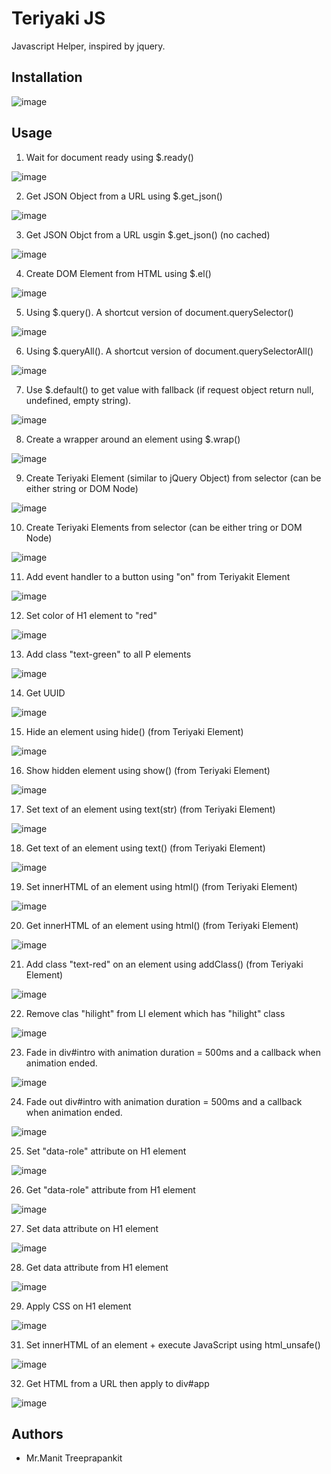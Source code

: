 # Teriyaki JS

Javascript Helper, inspired by jquery.

## Installation

![image](https://github.com/user-attachments/assets/88c6647b-0734-4a0c-8f2a-7cd89871b68a)

## Usage

1. Wait for document ready using $.ready()

![image](https://github.com/user-attachments/assets/3a5e83b1-7ab5-48fd-99a0-6c631b3638c9)

2. Get JSON Object from a URL using $.get_json()

![image](https://github.com/user-attachments/assets/f35485f0-49a0-496e-bbfa-59e444502101)

3. Get JSON Objct from a URL usgin $.get_json() (no cached)

![image](https://github.com/user-attachments/assets/c116ba2f-b7b7-47e8-89ce-6910bb21322a)

4. Create DOM Element from HTML using $.el()

![image](https://github.com/user-attachments/assets/fd7be907-a0ad-4591-9a5a-fec73229856f)

5. Using $.query(). A shortcut version of document.querySelector()

![image](https://github.com/user-attachments/assets/d53e6e70-6968-44f1-bf20-ee4a8a83f7be)

6. Using $.queryAll(). A shortcut version of document.querySelectorAll()

![image](https://github.com/user-attachments/assets/cb401b31-0c60-4f5e-87ab-74307f6d97b3)

7. Use $.default() to get value with fallback (if request object return null, undefined, empty string).

![image](https://github.com/user-attachments/assets/066b1cd3-33d7-4db4-8a23-d96552650493)

8. Create a wrapper around an element using $.wrap()

![image](https://github.com/user-attachments/assets/96a025e4-f7d0-4eaf-8aba-d41e1411edb0)

9. Create Teriyaki Element (similar to jQuery Object) from selector (can be either string or DOM Node)

![image](https://github.com/user-attachments/assets/82e3ddfb-13c3-47d4-ba42-a2bbc44aee60)

10. Create Teriyaki Elements from selector (can be either tring or DOM Node)

![image](https://github.com/user-attachments/assets/cbb78c7d-fbde-486c-8ba7-b5bbfacfc212)

11. Add event handler to a button using "on" from Teriyakit Element

![image](https://github.com/user-attachments/assets/30b318cf-2afd-494b-a187-37ef750feb4c)

12. Set color of H1 element to "red"

![image](https://github.com/user-attachments/assets/57ced975-5d3b-4b52-9298-0f8b0ef81a54)

13. Add class "text-green" to all P elements

![image](https://github.com/user-attachments/assets/f783d41a-ac63-485b-af07-84d276e3adb0)

14. Get UUID

![image](https://github.com/user-attachments/assets/68b96a9a-2da2-4437-969d-1361e518a81e)

15. Hide an element using hide() (from Teriyaki Element)

![image](https://github.com/user-attachments/assets/60bc4b7d-782e-4a8c-bfd2-8d9ce5e3f5d4)

16. Show hidden element using show() (from Teriyaki Element)
 
![image](https://github.com/user-attachments/assets/075bf77a-0a6a-403e-bf68-c74807edd980)

17. Set text of an element using text(str) (from Teriyaki Element)

![image](https://github.com/user-attachments/assets/852bc711-c0d1-4825-b57e-aa4c08d8c5b2)

18. Get text of an element using text() (from Teriyaki Element)

![image](https://github.com/user-attachments/assets/033d4815-93d4-4ab8-8216-2697df9c9753)

19. Set innerHTML of an element using html() (from Teriyaki Element)

![image](https://github.com/user-attachments/assets/8b46e303-fd8f-4b65-bced-d7459a6062bb)

20. Get innerHTML of an element using html() (from Teriyaki Element)

![image](https://github.com/user-attachments/assets/8c75c81b-4ba2-4eaf-b92a-b33c6f3aaacf)

21. Add class "text-red" on an element using addClass() (from Teriyaki Element)

![image](https://github.com/user-attachments/assets/cd088f51-937f-4fb6-bdd9-9fd7cce2256c)

22. Remove clas "hilight" from LI element which has "hilight" class

![image](https://github.com/user-attachments/assets/f39ed645-0a7b-489f-bb1e-22db28049942)

23. Fade in div#intro with animation duration = 500ms and a callback when animation ended.
  
![image](https://github.com/user-attachments/assets/6237f505-f104-4d65-acaf-11aa66acf263)

24. Fade out div#intro with animation duration = 500ms and a callback when animation ended.

![image](https://github.com/user-attachments/assets/ed37cac3-fe6f-4dd5-9d45-a71271ab0c45)

25. Set "data-role" attribute on H1 element

![image](https://github.com/user-attachments/assets/69ada833-be00-4ba4-b593-d976210b245c)

26. Get "data-role" attribute from H1 element 

![image](https://github.com/user-attachments/assets/ca99b887-42b0-42ae-a5f4-b3960cb18871)

27. Set data attribute on H1 element

![image](https://github.com/user-attachments/assets/3155b049-3927-4bde-9613-7a5da1424b17)

28. Get data attribute from H1 element

![image](https://github.com/user-attachments/assets/7222915b-c3f9-4c93-884b-2bb881964e5b)

29. Apply CSS on H1 element

![image](https://github.com/user-attachments/assets/1dee7d59-ee55-496a-9439-824c25a2b5fa)

31. Set innerHTML of an element + execute JavaScript using html_unsafe()

![image](https://github.com/user-attachments/assets/f7f2efec-e63b-4b20-b31e-f235560a6d97)

32. Get HTML from a URL then apply to div#app

![image](https://github.com/user-attachments/assets/ee5a1dee-ebf9-4138-ab55-7f7608b173e1)

## Authors

- Mr.Manit Treeprapankit
